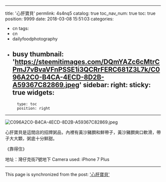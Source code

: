 
---
title: '心肝寶貝'
permlink: 4s4nq5
catalog: true
toc_nav_num: true
toc: true
position: 9999
date: 2018-03-08 15:51:03
categories:
- cn
tags:
- cn
- dailyfoodphotography
- busy
thumbnail: 'https://steemitimages.com/DQmYAZc6cMtrCPmJ7vBvaVFnPSSE1i3QCRrFERC681Z3L7k/C096A2C0-B4CA-4ECD-8D2B-A59367C82869.jpeg'
sidebar:
    right:
        sticky: true
widgets:
    -
        type: toc
        position: right
---






![C096A2C0-B4CA-4ECD-8D2B-A59367C82869.jpeg](https://steemitimages.com/DQmYAZc6cMtrCPmJ7vBvaVFnPSSE1i3QCRrFERC681Z3L7k/C096A2C0-B4CA-4ECD-8D2B-A59367C82869.jpeg)

心肝寶貝是這間店的招牌粥品，內裡有黃沙豬膶和鮮帶子，黃沙豬膶爽口軟滑，帶子大大顆，粥底十分鮮甜。


《靠得住》

地址：灣仔克街7號地下
Camera used: iPhone 7 Plus

- - -

This page is synchronized from the post: ['心肝寶貝'](https://steemit.com/@htliao/4s4nq5)
